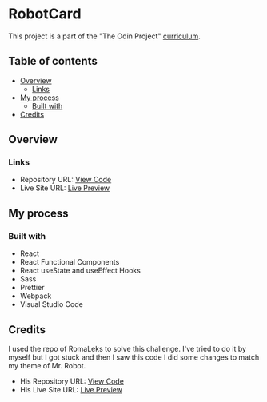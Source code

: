 # RobotCard

This project is a part of the "The Odin Project" [curriculum](https://www.theodinproject.com/).

## Table of contents

- [Overview](#overview)
  - [Links](#links)
- [My process](#my-process)
  - [Built with](#built-with)
- [Credits](#credits)
## Overview

### Links

- Repository URL: [View Code](https://github.com/tonybalde/robotcard)
- Live Site URL: [Live Preview](https://robotcard-self.vercel.app/)

## My process

### Built with

- React
- React Functional Components
- React useState and useEffect Hooks
- Sass
- Prettier
- Webpack
- Visual Studio Code

## Credits

I used the repo of RomaLeks to solve this challenge. I've tried to do it by 
myself but I got stuck and then I saw this code I did some changes to match
my theme of Mr. Robot.

- His Repository URL: [View Code](https://github.com/romaleks/Memory-Card-Game)
- His Live Site URL: [Live Preview](https://romaleks.github.io/Memory-Card-Game)